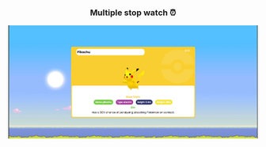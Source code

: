 <h3 align="center">Multiple stop watch ⏰</h3>

<p align="center">
    <img src="images/preview.jpg" alt="stop watch">
</p>